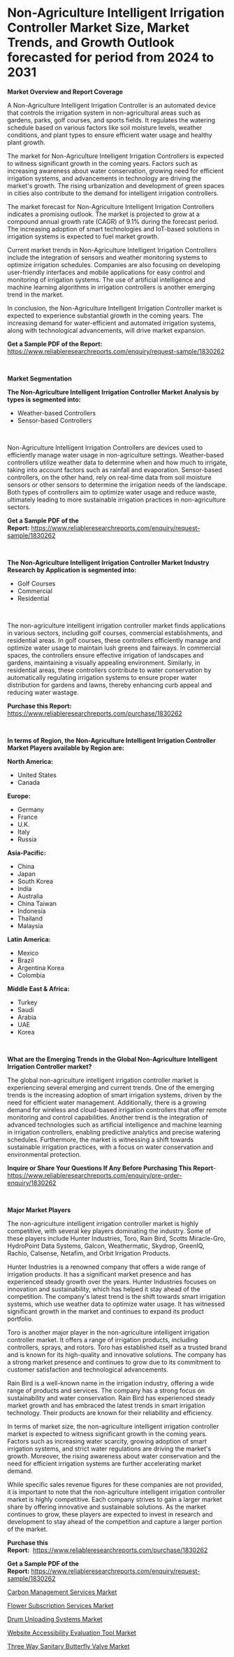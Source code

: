 <p><h1>Non-Agriculture Intelligent Irrigation Controller Market Size, Market Trends, and Growth Outlook forecasted for period from 2024 to 2031</h1></p><p><strong>Market Overview and Report Coverage</strong></p>
<p><p>A Non-Agriculture Intelligent Irrigation Controller is an automated device that controls the irrigation system in non-agricultural areas such as gardens, parks, golf courses, and sports fields. It regulates the watering schedule based on various factors like soil moisture levels, weather conditions, and plant types to ensure efficient water usage and healthy plant growth.</p><p>The market for Non-Agriculture Intelligent Irrigation Controllers is expected to witness significant growth in the coming years. Factors such as increasing awareness about water conservation, growing need for efficient irrigation systems, and advancements in technology are driving the market's growth. The rising urbanization and development of green spaces in cities also contribute to the demand for intelligent irrigation controllers.</p><p>The market forecast for Non-Agriculture Intelligent Irrigation Controllers indicates a promising outlook. The market is projected to grow at a compound annual growth rate (CAGR) of 9.1% during the forecast period. The increasing adoption of smart technologies and IoT-based solutions in irrigation systems is expected to fuel market growth.</p><p>Current market trends in Non-Agriculture Intelligent Irrigation Controllers include the integration of sensors and weather monitoring systems to optimize irrigation schedules. Companies are also focusing on developing user-friendly interfaces and mobile applications for easy control and monitoring of irrigation systems. The use of artificial intelligence and machine learning algorithms in irrigation controllers is another emerging trend in the market.</p><p>In conclusion, the Non-Agriculture Intelligent Irrigation Controller market is expected to experience substantial growth in the coming years. The increasing demand for water-efficient and automated irrigation systems, along with technological advancements, will drive market expansion.</p></p>
<p><strong>Get a Sample PDF of the Report:</strong> <a href="https://www.reliableresearchreports.com/enquiry/request-sample/1830262">https://www.reliableresearchreports.com/enquiry/request-sample/1830262</a></p>
<p>&nbsp;</p>
<p><strong>Market Segmentation</strong></p>
<p><strong>The Non-Agriculture Intelligent Irrigation Controller Market Analysis by types is segmented into:</strong></p>
<p><ul><li>Weather-based Controllers</li><li>Sensor-based Controllers</li></ul></p>
<p>&nbsp;</p>
<p><p>Non-Agriculture Intelligent Irrigation Controllers are devices used to efficiently manage water usage in non-agriculture settings. Weather-based controllers utilize weather data to determine when and how much to irrigate, taking into account factors such as rainfall and evaporation. Sensor-based controllers, on the other hand, rely on real-time data from soil moisture sensors or other sensors to determine the irrigation needs of the landscape. Both types of controllers aim to optimize water usage and reduce waste, ultimately leading to more sustainable irrigation practices in non-agriculture sectors.</p></p>
<p><strong>Get a Sample PDF of the Report:</strong>&nbsp;<a href="https://www.reliableresearchreports.com/enquiry/request-sample/1830262">https://www.reliableresearchreports.com/enquiry/request-sample/1830262</a></p>
<p>&nbsp;</p>
<p><strong>The Non-Agriculture Intelligent Irrigation Controller Market Industry Research by Application is segmented into:</strong></p>
<p><ul><li>Golf Courses</li><li>Commercial</li><li>Residential</li></ul></p>
<p>&nbsp;</p>
<p><p>The non-agriculture intelligent irrigation controller market finds applications in various sectors, including golf courses, commercial establishments, and residential areas. In golf courses, these controllers efficiently manage and optimize water usage to maintain lush greens and fairways. In commercial spaces, the controllers ensure effective irrigation of landscapes and gardens, maintaining a visually appealing environment. Similarly, in residential areas, these controllers contribute to water conservation by automatically regulating irrigation systems to ensure proper water distribution for gardens and lawns, thereby enhancing curb appeal and reducing water wastage.</p></p>
<p><strong>Purchase this Report:</strong>&nbsp; <a href="https://www.reliableresearchreports.com/purchase/1830262">https://www.reliableresearchreports.com/purchase/1830262</a></p>
<p>&nbsp;</p>
<p><strong>In terms of Region, the Non-Agriculture Intelligent Irrigation Controller Market Players available by Region are:</strong></p>
<p>
    <p> <strong> North America: </strong>
        <ul>
            <li>United States</li>
            <li>Canada</li>
        </ul>
        </p> 
    <p> <strong> Europe: </strong>
        <ul>
            <li>Germany</li>
            <li>France</li>
            <li>U.K.</li>
            <li>Italy</li>
            <li>Russia</li>
        </ul>
        </p> 
    <p> <strong> Asia-Pacific: </strong>
        <ul>
            <li>China</li>
            <li>Japan</li>
            <li>South Korea</li>
            <li>India</li>
            <li>Australia</li>
            <li>China Taiwan</li>
            <li>Indonesia</li>
            <li>Thailand</li>
            <li>Malaysia</li>
        </ul>
        </p> 
    <p> <strong> Latin America: </strong>
        <ul>
            <li>Mexico</li>
            <li>Brazil</li>
            <li>Argentina Korea</li>
            <li>Colombia</li>
        </ul>
        </p> 
    <p> <strong> Middle East & Africa: </strong>
        <ul>
            <li>Turkey</li>
            <li>Saudi</li>
            <li>Arabia</li>
            <li>UAE</li>
            <li>Korea</li>
        </ul>
    </p>
    </p>
<p>&nbsp;</p>
<p><strong>What are the Emerging Trends in the Global Non-Agriculture Intelligent Irrigation Controller market?</strong></p>
<p><p>The global non-agriculture intelligent irrigation controller market is experiencing several emerging and current trends. One of the emerging trends is the increasing adoption of smart irrigation systems, driven by the need for efficient water management. Additionally, there is a growing demand for wireless and cloud-based irrigation controllers that offer remote monitoring and control capabilities. Another trend is the integration of advanced technologies such as artificial intelligence and machine learning in irrigation controllers, enabling predictive analytics and precise watering schedules. Furthermore, the market is witnessing a shift towards sustainable irrigation practices, with a focus on water conservation and environmental protection.</p></p>
<p><strong>Inquire or Share Your Questions If Any Before Purchasing This Report</strong>- <a href="https://www.reliableresearchreports.com/enquiry/pre-order-enquiry/1830262">https://www.reliableresearchreports.com/enquiry/pre-order-enquiry/1830262</a></p>
<p>&nbsp;</p>
<p><strong>Major Market Players</strong></p>
<p><p>The non-agriculture intelligent irrigation controller market is highly competitive, with several key players dominating the industry. Some of these players include Hunter Industries, Toro, Rain Bird, Scotts Miracle-Gro, HydroPoint Data Systems, Galcon, Weathermatic, Skydrop, GreenIQ, Rachio, Calsense, Netafim, and Orbit Irrigation Products.</p><p>Hunter Industries is a renowned company that offers a wide range of irrigation products. It has a significant market presence and has experienced steady growth over the years. Hunter Industries focuses on innovation and sustainability, which has helped it stay ahead of the competition. The company's latest trend is the shift towards smart irrigation systems, which use weather data to optimize water usage. It has witnessed significant growth in the market and continues to expand its product portfolio.</p><p>Toro is another major player in the non-agriculture intelligent irrigation controller market. It offers a range of irrigation products, including controllers, sprays, and rotors. Toro has established itself as a trusted brand and is known for its high-quality and innovative solutions. The company has a strong market presence and continues to grow due to its commitment to customer satisfaction and technological advancements.</p><p>Rain Bird is a well-known name in the irrigation industry, offering a wide range of products and services. The company has a strong focus on sustainability and water conservation. Rain Bird has experienced steady market growth and has embraced the latest trends in smart irrigation technology. Their products are known for their reliability and efficiency.</p><p>In terms of market size, the non-agriculture intelligent irrigation controller market is expected to witness significant growth in the coming years. Factors such as increasing water scarcity, growing adoption of smart irrigation systems, and strict water regulations are driving the market's growth. Moreover, the rising awareness about water conservation and the need for efficient irrigation systems are further accelerating market demand.</p><p>While specific sales revenue figures for these companies are not provided, it is important to note that the non-agriculture intelligent irrigation controller market is highly competitive. Each company strives to gain a larger market share by offering innovative and sustainable solutions. As the market continues to grow, these players are expected to invest in research and development to stay ahead of the competition and capture a larger portion of the market.</p></p>
<p><strong>Purchase this Report:</strong>&nbsp;&nbsp;<a href="https://www.reliableresearchreports.com/purchase/1830262">https://www.reliableresearchreports.com/purchase/1830262</a></p>
<p></p>
<p><strong>Get a Sample PDF of the Report:</strong>&nbsp;<a href="https://www.reliableresearchreports.com/enquiry/request-sample/1830262">https://www.reliableresearchreports.com/enquiry/request-sample/1830262</a></p>
<p><p><a href="https://medium.com/@markuspagac2023/carbon-management-services-market-the-key-to-successful-business-strategy-forecast-till-2030-875641cd391d">Carbon Management Services Market</a></p><p><a href="https://medium.com/p/8dd1b5723484/edit">Flower Subscription Services Market</a></p><p><a href="https://github.com/amonskiyk/Market-Research-Report-List-2/blob/main/drum-unloading-systems-market.md">Drum Unloading Systems Market</a></p><p><a href="https://medium.com/@maeganbraun/website-accessibility-evaluation-tool-market-outlook-industry-overview-and-forecast-2023-to-2030-5e5ae9cc3330">Website Accessibility Evaluation Tool Market</a></p><p><a href="https://github.com/gaydyna/Market-Research-Report-List-2/blob/main/three-way-sanitary-butterfly-valve-market.md">Three Way Sanitary Butterfly Valve Market</a></p></p>